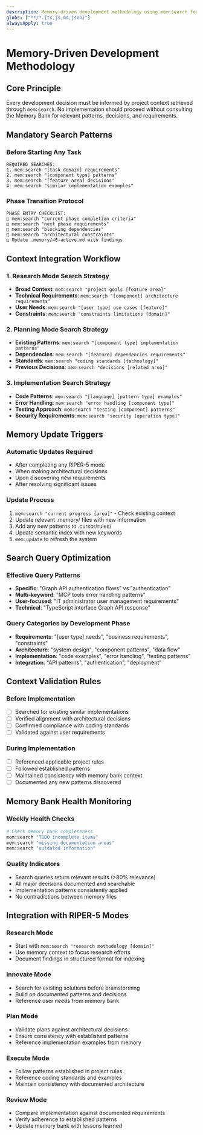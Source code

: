 ```yaml
---
description: Memory-driven development methodology using mem:search for context-aware implementation
globs: ["**/*.{ts,js,md,json}"]
alwaysApply: true
---
```


# Memory-Driven Development Methodology

## Core Principle
Every development decision must be informed by project context retrieved through `mem:search`. No implementation should proceed without consulting the Memory Bank for relevant patterns, decisions, and requirements.

## Mandatory Search Patterns

### Before Starting Any Task
```
REQUIRED SEARCHES:
1. mem:search "[task domain] requirements"
2. mem:search "[component type] patterns" 
3. mem:search "[feature area] decisions"
4. mem:search "similar implementation examples"
```

### Phase Transition Protocol
```
PHASE ENTRY CHECKLIST:
□ mem:search "current phase completion criteria"
□ mem:search "next phase requirements" 
□ mem:search "blocking dependencies"
□ mem:search "architectural constraints"
□ Update .memory/40-active.md with findings
```

## Context Integration Workflow

### 1. Research Mode Search Strategy
- **Broad Context**: `mem:search "project goals [feature area]"`
- **Technical Requirements**: `mem:search "[component] architecture requirements"`
- **User Needs**: `mem:search "[user type] use cases [feature]"`
- **Constraints**: `mem:search "constraints limitations [domain]"`

### 2. Planning Mode Search Strategy  
- **Existing Patterns**: `mem:search "[component type] implementation patterns"`
- **Dependencies**: `mem:search "[feature] dependencies requirements"`
- **Standards**: `mem:search "coding standards [technology]"`
- **Previous Decisions**: `mem:search "decisions [related area]"`

### 3. Implementation Search Strategy
- **Code Patterns**: `mem:search "[language] [pattern type] examples"`
- **Error Handling**: `mem:search "error handling [component type]"`
- **Testing Approach**: `mem:search "testing [component] patterns"`
- **Security Requirements**: `mem:search "security [operation type]"`

## Memory Update Triggers

### Automatic Updates Required
- After completing any RIPER-5 mode
- When making architectural decisions
- Upon discovering new requirements
- After resolving significant issues

### Update Process
1. `mem:search "current progress [area]"` - Check existing context
2. Update relevant .memory/ files with new information
3. Add any new patterns to .cursor/rules/
4. Update semantic index with new keywords
5. `mem:update` to refresh the system

## Search Query Optimization

### Effective Query Patterns
- **Specific**: "Graph API authentication flows" vs "authentication"
- **Multi-keyword**: "MCP tools error handling patterns"
- **User-focused**: "IT administrator user management requirements"
- **Technical**: "TypeScript interface Graph API response"

### Query Categories by Development Phase
- **Requirements**: "[user type] needs", "business requirements", "constraints"
- **Architecture**: "system design", "component patterns", "data flow"
- **Implementation**: "code examples", "error handling", "testing patterns"
- **Integration**: "API patterns", "authentication", "deployment"

## Context Validation Rules

### Before Implementation
- [ ] Searched for existing similar implementations
- [ ] Verified alignment with architectural decisions
- [ ] Confirmed compliance with coding standards
- [ ] Validated against user requirements

### During Implementation
- [ ] Referenced applicable project rules
- [ ] Followed established patterns
- [ ] Maintained consistency with memory bank context
- [ ] Documented any new patterns discovered

## Memory Bank Health Monitoring

### Weekly Health Checks
```bash
# Check memory bank completeness
mem:search "TODO incomplete items"
mem:search "missing documentation areas"
mem:search "outdated information"
```

### Quality Indicators
- Search queries return relevant results (>80% relevance)
- All major decisions documented and searchable
- Implementation patterns consistently applied
- No contradictions between memory files

## Integration with RIPER-5 Modes

### Research Mode
- Start with `mem:search "research methodology [domain]"`
- Use memory context to focus research efforts
- Document findings in structured format for indexing

### Innovate Mode  
- Search for existing solutions before brainstorming
- Build on documented patterns and decisions
- Reference user needs from memory bank

### Plan Mode
- Validate plans against architectural decisions
- Ensure consistency with established patterns
- Reference implementation examples from memory

### Execute Mode
- Follow patterns established in project rules
- Reference coding standards and examples
- Maintain consistency with documented architecture

### Review Mode
- Compare implementation against documented requirements
- Verify adherence to established patterns
- Update memory bank with lessons learned